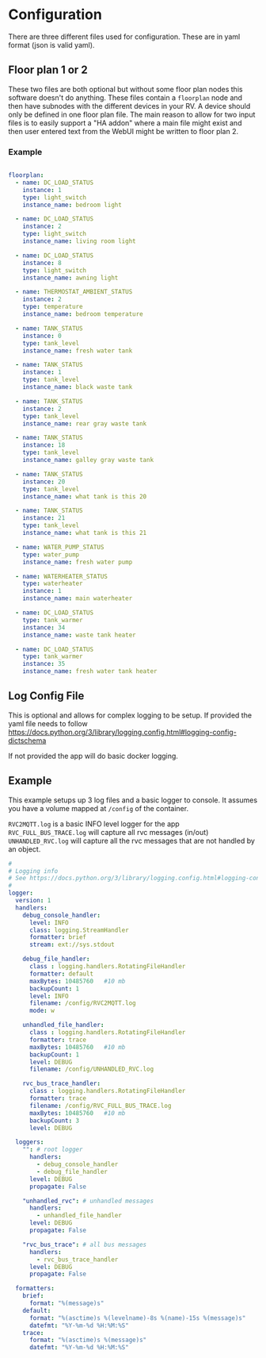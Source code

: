 # Configuration

There are three different files used for configuration.  These are in yaml format (json is valid yaml).  

## Floor plan 1 or 2

These two files are both optional but without some floor plan nodes this software doesn't do anything.  These files contain a `floorplan` node and then have subnodes with the different devices in your RV.  A device should only be defined in one floor plan file. The main reason to allow for 
two input files is to easily support a "HA addon" where a main file might exist and then user entered 
text from the WebUI might be written to floor plan 2.   

### Example

``` yaml

floorplan:
  - name: DC_LOAD_STATUS
    instance: 1
    type: light_switch
    instance_name: bedroom light

  - name: DC_LOAD_STATUS
    instance: 2
    type: light_switch
    instance_name: living room light

  - name: DC_LOAD_STATUS
    instance: 8
    type: light_switch
    instance_name: awning light

  - name: THERMOSTAT_AMBIENT_STATUS
    instance: 2
    type: temperature
    instance_name: bedroom temperature

  - name: TANK_STATUS
    instance: 0
    type: tank_level
    instance_name: fresh water tank

  - name: TANK_STATUS
    instance: 1
    type: tank_level
    instance_name: black waste tank

  - name: TANK_STATUS
    instance: 2
    type: tank_level
    instance_name: rear gray waste tank

  - name: TANK_STATUS
    instance: 18
    type: tank_level
    instance_name: galley gray waste tank

  - name: TANK_STATUS
    instance: 20
    type: tank_level
    instance_name: what tank is this 20

  - name: TANK_STATUS
    instance: 21
    type: tank_level
    instance_name: what tank is this 21

  - name: WATER_PUMP_STATUS
    type: water_pump
    instance_name: fresh water pump

  - name: WATERHEATER_STATUS
    type: waterheater
    instance: 1
    instance_name: main waterheater

  - name: DC_LOAD_STATUS
    type: tank_warmer
    instance: 34
    instance_name: waste tank heater

  - name: DC_LOAD_STATUS
    type: tank_warmer
    instance: 35
    instance_name: fresh water tank heater

```


## Log Config File

This is optional and allows for complex logging to be setup.  If provided the yaml file needs to follow 
<https://docs.python.org/3/library/logging.config.html#logging-config-dictschema>

If not provided the app will do basic docker logging.


## Example

This example setups up 3 log files and a basic logger to console.  It assumes you have a volume mapped at 
`/config` of the container.  

`RVC2MQTT.log` is a basic INFO level logger for the app
`RVC_FULL_BUS_TRACE.log` will capture all rvc messages (in/out)  
`UNHANDLED_RVC.log` will capture all the rvc messages that are not handled by an object.

``` yaml
#
# Logging info
# See https://docs.python.org/3/library/logging.config.html#logging-config-dictschema
#
logger:
  version: 1
  handlers:
    debug_console_handler:
      level: INFO
      class: logging.StreamHandler
      formatter: brief
      stream: ext://sys.stdout

    debug_file_handler:
      class : logging.handlers.RotatingFileHandler
      formatter: default
      maxBytes: 10485760   #10 mb
      backupCount: 1
      level: INFO
      filename: /config/RVC2MQTT.log
      mode: w

    unhandled_file_handler:
      class : logging.handlers.RotatingFileHandler
      formatter: trace
      maxBytes: 10485760   #10 mb
      backupCount: 1
      level: DEBUG
      filename: /config/UNHANDLED_RVC.log

    rvc_bus_trace_handler:
      class : logging.handlers.RotatingFileHandler
      formatter: trace
      filename: /config/RVC_FULL_BUS_TRACE.log
      maxBytes: 10485760   #10 mb
      backupCount: 3
      level: DEBUG

  loggers:
    "": # root logger
      handlers:
        - debug_console_handler
        - debug_file_handler
      level: DEBUG
      propagate: False

    "unhandled_rvc": # unhandled messages
      handlers:
        - unhandled_file_handler
      level: DEBUG
      propagate: False

    "rvc_bus_trace": # all bus messages
      handlers:
        - rvc_bus_trace_handler
      level: DEBUG
      propagate: False

  formatters:
    brief:
      format: "%(message)s"
    default:
      format: "%(asctime)s %(levelname)-8s %(name)-15s %(message)s"
      datefmt: "%Y-%m-%d %H:%M:%S"
    trace:
      format: "%(asctime)s %(message)s"
      datefmt: "%Y-%m-%d %H:%M:%S"


```
